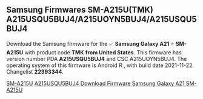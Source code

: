 <h2>Samsung Firmwares SM-A215U(TMK) A215USQU5BUJ4/A215UOYN5BUJ4/A215USQU5BUJ4</h2>
Download the Samsung firmware for the ✅ <strong>Samsung Galaxy A21 </strong> ⭐ <strong>SM-A215U</strong> with product code <strong>TMK</strong> <strong> from United States</strong>. This firmware has version number PDA <strong>A215USQU5BUJ4</strong> and CSC A215UOYN5BUJ4. The operating system of this firmware is Android R , with build date 2021-11-22. Changelist <strong>22393344</strong>.


[SM-A215U](https://samfirm.shop/samsung/model/SM-A215U)
[A215USQU5BUJ4](https://samfirm.shop/samsung/pda/A215USQU5BUJ4)
[Download Firmware Samsung Galaxy A21 SM-A215U](https://samfirm.shop/samsung/firmware/476128)
